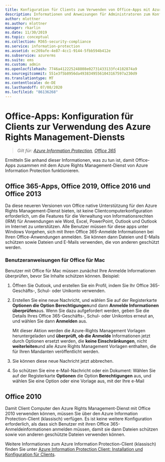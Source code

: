 ```yaml
---
title: Konfiguration für Clients zum Verwenden von Office-Apps mit Azure RMS von AIP
description: Informationen und Anweisungen für Administratoren zum Konfigurieren von Office-Apps für den Einsatz mit dem Azure Rights Management-Dienst von Azure Information Protection.
author: mlottner
ms.author: mlottner
manager: rkarlin
ms.date: 11/30/2019
ms.topic: conceptual
ms.collection: M365-security-compliance
ms.service: information-protection
ms.assetid: ec269afe-4e87-4cc1-9144-5fbb594b412e
ms.subservice: azurerms
ms.suite: ems
ms.custom: admin
ms.openlocfilehash: 7746a412225248808e02731433133fc4182874a9
ms.sourcegitcommit: 551e3f5b8956da49383495561043167597a230d9
ms.translationtype: MT
ms.contentlocale: de-DE
ms.lasthandoff: 07/08/2020
ms.locfileid: "86136268"
---
```

# <a name="office-apps-configuration-for-clients-to-use-the-azure-rights-management-service"></a>Office-Apps: Konfiguration für Clients zur Verwendung des Azure Rights Management-Diensts

>*Gilt für: [Azure Information Protection](https://azure.microsoft.com/pricing/details/information-protection), [Office 365](https://download.microsoft.com/download/E/C/F/ECF42E71-4EC0-48FF-AA00-577AC14D5B5C/Azure_Information_Protection_licensing_datasheet_EN-US.pdf)*


Ermitteln Sie anhand dieser Informationen, was zu tun ist, damit Office-Apps zusammen mit dem Azure Rights Management-Dienst von Azure Information Protection funktionieren.

## <a name="office365-apps-office-2019-office-2016-and-office-2013"></a>Office 365-Apps, Office 2019, Office 2016 und Office 2013
Da diese neueren Versionen von Office native Unterstützung für den Azure Rights Management-Dienst bieten, ist keine Clientcomputerkonfiguration erforderlich, um die Features für die Verwaltung von Informationsrechten (IRM) für Anwendungen wie Word, Excel, PowerPoint, Outlook und Outlook im Internet zu unterstützen. Alle Benutzer müssen für diese apps unter Windows Vorgehen, sich mit Ihren Office 365-Anmelde Informationen bei Ihren Office-Anwendungen anmelden. Sie können dann Dateien und E-Mails schützen sowie Dateien und E-Mails verwenden, die von anderen geschützt werden.

### <a name="user-instructions-for-office-for-mac"></a>Benutzeranweisungen für Office für Mac

Benutzer mit Office für Mac müssen zunächst Ihre Anmelde Informationen überprüfen, bevor Sie Inhalte schützen können. Beispiel:

1. Öffnen Sie Outlook, und erstellen Sie ein Profil, indem Sie Ihr Office 365-Geschäfts-, Schul- oder Unikonto verwenden. 

2. Erstellen Sie eine neue Nachricht, und wählen Sie auf der Registerkarte **Optionen die Option** **Berechtigungen**und dann **Anmelde Informationen überprüfen**aus. Wenn Sie dazu aufgefordert werden, geben Sie die Details Ihres Office 365-Geschäfts-, Schul- oder Unikontos erneut an, und wählen Sie dann **Anmelden** aus.
    
    Mit dieser Aktion werden die Azure-Rights Management Vorlagen heruntergeladen und **überprüft, ob die Anmelde** Informationen jetzt durch Optionen ersetzt werden, die **keine Einschränkungen**, nicht **weiterleiten**und alle Azure Rights Management Vorlagen enthalten, die für Ihren Mandanten veröffentlicht werden. 

3. Sie können diese neue Nachricht jetzt abbrechen.

4. So schützen Sie eine e-Mail-Nachricht oder ein Dokument: Wählen Sie auf der Registerkarte **Optionen** die Option **Berechtigungen** aus, und wählen Sie eine Option oder eine Vorlage aus, mit der Ihre e-Mail

## <a name="office2010"></a>Office 2010
Damit Client Computer den Azure Rights Management-Dienst mit Office 2010 verwenden können, müssen Sie über den Azure Information Protection-Client (klassisch) verfügen. Es ist keine weitere Konfiguration erforderlich, als dass sich Benutzer mit ihren Office 365-Anmeldeinformationen anmelden müssen, damit sie dann Dateien schützen sowie von anderen geschützte Dateien verwenden können.

Weitere Informationen zum Azure Information Protection-Client (klassisch) finden Sie unter [Azure Information Protection Client: Installation und Konfiguration für Clients](configure-client.md).

